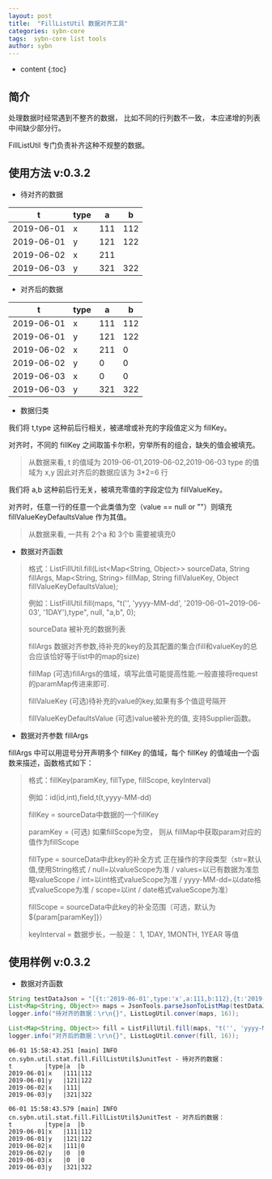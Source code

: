 ```yaml
---
layout: post
title:  "FillListUtil 数据对齐工具"
categories: sybn-core
tags:  sybn-core list tools
author: sybn
---
```


* content
{:toc}

## 简介

处理数据时经常遇到不整齐的数据， 比如不同的行列数不一致， 本应递增的列表中间缺少部分行。

FillListUtil 专门负责补齐这种不规整的数据。





## 使用方法 v:0.3.2

* 待对齐的数据

t|type|a|b
-|-|-|-
2019-06-01|x|111|112
2019-06-01|y|121|122
2019-06-02|x|211|
2019-06-03|y|321|322

* 对齐后的数据

t|type|a|b
-|-|-|-
2019-06-01|x|111|112
2019-06-01|y|121|122
2019-06-02|x|211|0
2019-06-02|y|0|0
2019-06-03|x|0|0
2019-06-03|y|321|322

* 数据归类

我们将 t,type 这种前后行相关，被递增或补充的字段值定义为 fillKey。 

对齐时，不同的 fillKey 之间取笛卡尔积，穷举所有的组合，缺失的值会被填充。

> 从数据来看, t 的值域为 2019-06-01,2019-06-02,2019-06-03 type 的值域为 x,y 因此对齐后的数据应该为 3*2=6 行

我们将 a,b 这种前后行无关，被填充零值的字段定位为 fillValueKey。  

对齐时，任意一行的任意一个此类值为空（value == null or ""）则填充 fillValueKeyDefaultsValue 作为其值。

> 从数据来看, 一共有 2个a 和 3个b 需要被填充0 

* 数据对齐函数

> 格式：ListFillUtil.fill(List<Map<String, Object>> sourceData, String fillArgs, Map<String, String> fillMap, String fillValueKey, Object fillValueKeyDefaultsValue);
>
> 例如：ListFillUtil.fill(maps, "t('', 'yyyy-MM-dd', '2019-06-01~2019-06-03', '1DAY'),type", null, "a,b", 0);
>
> sourceData 被补充的数据列表
>
> fillArgs 数据对齐参数,待补充的key的及其配置的集合(fill和valueKey的总合应该恰好等于list中的map的size)
>
> fillMap (可选)fillArgs的值域，填写此值可能提高性能.一般直接将request的paramMap传进来即可.
>
> fillValueKey (可选)待补充的value的key,如果有多个值逗号隔开
>
> fillValueKeyDefaultsValue (可选)value被补充的值, 支持Supplier函数。

* 数据对齐参数 fillArgs

fillArgs 中可以用逗号分开声明多个 fillKey 的值域，每个 fillKey 的值域由一个函数来描述，函数格式如下：

> 格式：fillKey(paramKey, fillType, fillScope, keyInterval)
>
> 例如：id(id,int),field,t(t,yyyy-MM-dd)
>
> fillKey = sourceData中数据的一个fillKey
>
> paramKey = (可选) 如果fillScope为空， 则从 fillMap中获取param对应的值作为fillScope
>
> fillType = sourceData中此key的补全方式  正在操作的字段类型（str=默认值,使用String格式 / null=以valueScope为准 / values=以已有数据为准忽略valueScope / int=以int格式valueScope为准 / yyyy-MM-dd=以date格式valueScope为准 / scope=以int / date格式valueScope为准）
>
> fillScope = sourceData中此key的补全范围（可选，默认为${param[paramKey]}）
>
> keyInterval = 数据步长，一般是： 1, 1DAY, 1MONTH, 1YEAR 等值


## 使用样例 v:0.3.2

* 数据对齐函数

```java
String testDataJson = "[{t:'2019-06-01',type:'x',a:111,b:112},{t:'2019-06-01',type:'y',a:121,b:122},{t:'2019-06-02',type:'x',a:111},{t:'2019-06-03',type:'y',a:321,b:322}]";
List<Map<String, Object>> maps = JsonTools.parseJsonToListMap(testDataJson);
logger.info("待对齐的数据：\r\n{}", ListLogUtil.conver(maps, 16));

List<Map<String, Object>> fill = ListFillUtil.fill(maps, "t('', 'yyyy-MM-dd', '2019-06-01~2019-06-03', '1DAY'),type", null, "a,b", 0);
logger.info("对齐后的数据：\r\n{}", ListLogUtil.conver(fill, 16));
```	

```
06-01 15:58:43.251 [main] INFO  cn.sybn.util.stat.fill.FillListUtil$JunitTest - 待对齐的数据：
t         |type|a  |b  
2019-06-01|x   |111|112
2019-06-01|y   |121|122
2019-06-02|x   |111|   
2019-06-03|y   |321|322

06-01 15:58:43.579 [main] INFO  cn.sybn.util.stat.fill.FillListUtil$JunitTest - 对齐后的数据：
t         |type|a  |b  
2019-06-01|x   |111|112
2019-06-01|y   |121|122
2019-06-02|x   |111|0  
2019-06-02|y   |0  |0  
2019-06-03|x   |0  |0  
2019-06-03|y   |321|322
```
